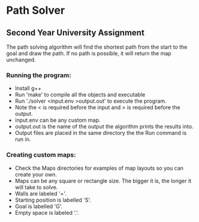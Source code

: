 # Path Solver
## Second Year University Assignment

The path solving algorithm will find the shortest path from the start to the goal and draw the path. If no path is possible, it will return the map unchanged.

### Running the program:
- Install g++
- Run 'make' to compile all the objects and executable
- Run './solver <input.env >output.out' to execute the program.
- Note the < is required before the input and > is required before the output.
- input.env can be any custom map.
- output.out is the name of the output the algorithm prints the results into.
- Output files are placed in the same directory the the Run command is run in.

### Creating custom maps:
- Check the Maps directories for examples of map layouts so you can create your own.
- Maps can be any square or rectangle size. The bigger it is, the longer it will take to solve.
- Walls are labeled '='.
- Starting position is labelled 'S'.
- Goal is labelled 'G'.
- Empty space is labeled '.'.
